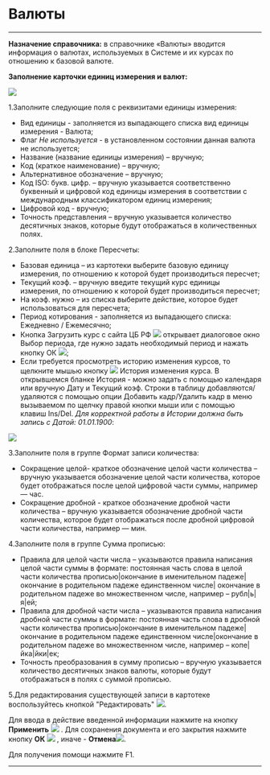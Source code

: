 ﻿# Валюты

----------
**Назначение справочника:** в справочнике «Валюты» вводится информация о валютах, используемых в Системе и их курсах по отношению к базовой валюте.

**Заполнение карточки единиц измерения и валют:**

![](topic:.НСИ.AddFiles.Screenshot_2578.jpg)

1.Заполните следующие поля с реквизитами единицы измерения: 

- Вид единицы - заполняется из выпадающего списка вид единицы измерения - Валюта;
- Флаг *Не используется* - в установленном состоянии данная валюта не используется;
- Название (название единицы измерения) – вручную; 
- Код (краткое наименование) – вручную; 
- Альтернативное обозначение – вручную; 
- Код ISO: букв. цифр. – вручную указывается соответственно буквенный и цифровой код единицы измерения в соответствии с международным классификатором единиц измерения; 
- Цифровой код - вручную;
- Точность представления – вручную указывается количество десятичных знаков, которые будут отображаться в количественных полях.  

2.Заполните поля в блоке Пересчеты: 

- Базовая единица – из картотеки выберите базовую единицу измерения, по отношению к которой будет производиться пересчет; 
- Текущий коэф. – вручную введите текущий курс единицы измерения, по отношению к которой будет производиться пересчет; 
- На коэф. нужно – из списка  выберите действие, которое будет использоваться для пересчета;
- Период котирования - заполняется из выпадающего списка: Ежедневно / Ежемесячно;
- Кнопка Загрузить курс с сайта ЦБ РФ ![](topic:НСИ.AddFiles.Btn_downloads.png) открывает диалоговое окно Выбор периода, где нужно задать  необходимый период и нажать кнопку ОК ![](topic:НСИ.AddFiles.Btn_Post.png);
- Если требуется просмотреть историю изменения курсов, то щелкните мышью кнопку ![](topic:НСИ.AddFiles.Btn_History.png) История изменения курса. В открывшемся бланке История - можно задать с помощью календаря или вручную Дату и Текущий коэф. Строки в таблицу  добавляются/удаляются с помощью опции Добавить кадр/Удалить кадр в меню вызываемом по щелчку правой кнопки мыши или с помощью клавиш Ins/Del. *Для корректной работы в Истории должна быть запись с Датой: 01.01.1900*:

![](topic:НСИ.AddFiles.Screenshot_10943.jpg)

3.Заполните поля в группе Формат записи количества: 

- Сокращение целой- краткое обозначение целой части количества – вручную указывается обозначение целой части количества, которое будет отображаться после целой цифровой части суммы, например — час.  
- Сокращение дробной - краткое обозначение дробной части количества – вручную указывается обозначение дробной части количества, которое будет отображаться после дробной цифровой части количества, например — мин.  

4.Заполните поля в группе Сумма прописью: 

- Правила для целой части числа – указываются правила написания целой части суммы в формате: постоянная часть слова в целой части количества прописью|окончание в именительном падеже|окончание в родительном падеже единственном числе| окончание в родительном падеже во множественном числе, например – рубл|ь|я|ей; 
- Правила для дробной части числа – указываются правила написания дробной части суммы в формате: постоянная часть слова в дробной части количества прописью|окончание в именительном падеже|окончание в родительном падеже единственном числе|окончание в родительном падеже во множественном числе, например – копе|йка|йки|ек; 
- Точность преобразования в сумму прописью – вручную указывается количество десятичных знаков валюты, которые будут отображаться в полях с суммой прописью. 

5.Для редактирования существующей записи в картотеке воспользуйтесь кнопкой "Редактировать"  ![](topic:НСИ.AddFiles.Btn_Edit.png).

Для ввода в действие введенной информации нажмите на кнопку **Применить** ![](topic:НСИ.AddFiles.Btn_OK.png) .
Для сохранения документа и его закрытия нажмите кнопку **ОК**
 ![](topic:НСИ.AddFiles.Btn_Post.png) , иначе  -  **Отмена**![](topic:НСИ.AddFiles.BtnCloseCancel.png).

Для получения помощи нажмите F1.


------

